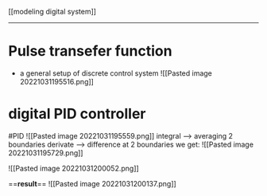 [[modeling digital system]]
****
# Pulse transefer function
- a general setup of discrete control system
![[Pasted image 20221031195516.png]]

# digital PID controller
#PID
![[Pasted image 20221031195559.png]]
integral --> averaging 2 boundaries
derivate --> difference at 2 boundaries
we get:
![[Pasted image 20221031195729.png]]

![[Pasted image 20221031200052.png]]

==**result**==
![[Pasted image 20221031200137.png]]